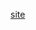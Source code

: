 <a href="grape20101.github.io">site<a>

<!---
grape20101/grape20101 is a ✨ special ✨ repository because its `README.md` (this file) appears on your GitHub profile.
You can click the Preview link to take a look at your changes.
--->
